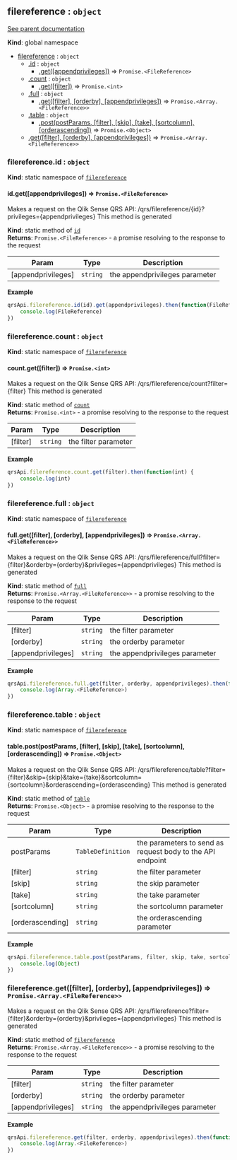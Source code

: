 <a name="filereference"></a>
## filereference : <code>object</code>
[See parent documentation](qrs.md)

**Kind**: global namespace  

* [filereference](#filereference) : <code>object</code>
  * [.id](#filereference.id) : <code>object</code>
    * [.get([appendprivileges])](#filereference.id.get) ⇒ <code>Promise.&lt;FileReference&gt;</code>
  * [.count](#filereference.count) : <code>object</code>
    * [.get([filter])](#filereference.count.get) ⇒ <code>Promise.&lt;int&gt;</code>
  * [.full](#filereference.full) : <code>object</code>
    * [.get([filter], [orderby], [appendprivileges])](#filereference.full.get) ⇒ <code>Promise.&lt;Array.&lt;FileReference&gt;&gt;</code>
  * [.table](#filereference.table) : <code>object</code>
    * [.post(postParams, [filter], [skip], [take], [sortcolumn], [orderascending])](#filereference.table.post) ⇒ <code>Promise.&lt;Object&gt;</code>
  * [.get([filter], [orderby], [appendprivileges])](#filereference.get) ⇒ <code>Promise.&lt;Array.&lt;FileReference&gt;&gt;</code>

<a name="filereference.id"></a>
### filereference.id : <code>object</code>
**Kind**: static namespace of <code>[filereference](#filereference)</code>  
<a name="filereference.id.get"></a>
#### id.get([appendprivileges]) ⇒ <code>Promise.&lt;FileReference&gt;</code>
Makes a request on the Qlik Sense QRS API:
/qrs/filereference/{id}?privileges={appendprivileges}
This method is generated

**Kind**: static method of <code>[id](#filereference.id)</code>  
**Returns**: <code>Promise.&lt;FileReference&gt;</code> - a promise resolving to the response to the request  

| Param | Type | Description |
| --- | --- | --- |
| [appendprivileges] | <code>string</code> | the appendprivileges parameter |

**Example**  
```javascript
qrsApi.filereference.id(id).get(appendprivileges).then(function(FileReference) {
	console.log(FileReference)
})
```
<a name="filereference.count"></a>
### filereference.count : <code>object</code>
**Kind**: static namespace of <code>[filereference](#filereference)</code>  
<a name="filereference.count.get"></a>
#### count.get([filter]) ⇒ <code>Promise.&lt;int&gt;</code>
Makes a request on the Qlik Sense QRS API:
/qrs/filereference/count?filter={filter}
This method is generated

**Kind**: static method of <code>[count](#filereference.count)</code>  
**Returns**: <code>Promise.&lt;int&gt;</code> - a promise resolving to the response to the request  

| Param | Type | Description |
| --- | --- | --- |
| [filter] | <code>string</code> | the filter parameter |

**Example**  
```javascript
qrsApi.filereference.count.get(filter).then(function(int) {
	console.log(int)
})
```
<a name="filereference.full"></a>
### filereference.full : <code>object</code>
**Kind**: static namespace of <code>[filereference](#filereference)</code>  
<a name="filereference.full.get"></a>
#### full.get([filter], [orderby], [appendprivileges]) ⇒ <code>Promise.&lt;Array.&lt;FileReference&gt;&gt;</code>
Makes a request on the Qlik Sense QRS API:
/qrs/filereference/full?filter={filter}&orderby={orderby}&privileges={appendprivileges}
This method is generated

**Kind**: static method of <code>[full](#filereference.full)</code>  
**Returns**: <code>Promise.&lt;Array.&lt;FileReference&gt;&gt;</code> - a promise resolving to the response to the request  

| Param | Type | Description |
| --- | --- | --- |
| [filter] | <code>string</code> | the filter parameter |
| [orderby] | <code>string</code> | the orderby parameter |
| [appendprivileges] | <code>string</code> | the appendprivileges parameter |

**Example**  
```javascript
qrsApi.filereference.full.get(filter, orderby, appendprivileges).then(function(Array.<FileReference>) {
	console.log(Array.<FileReference>)
})
```
<a name="filereference.table"></a>
### filereference.table : <code>object</code>
**Kind**: static namespace of <code>[filereference](#filereference)</code>  
<a name="filereference.table.post"></a>
#### table.post(postParams, [filter], [skip], [take], [sortcolumn], [orderascending]) ⇒ <code>Promise.&lt;Object&gt;</code>
Makes a request on the Qlik Sense QRS API:
/qrs/filereference/table?filter={filter}&skip={skip}&take={take}&sortcolumn={sortcolumn}&orderascending={orderascending}
This method is generated

**Kind**: static method of <code>[table](#filereference.table)</code>  
**Returns**: <code>Promise.&lt;Object&gt;</code> - a promise resolving to the response to the request  

| Param | Type | Description |
| --- | --- | --- |
| postParams | <code>TableDefinition</code> | the parameters to send as request body to the API endpoint |
| [filter] | <code>string</code> | the filter parameter |
| [skip] | <code>string</code> | the skip parameter |
| [take] | <code>string</code> | the take parameter |
| [sortcolumn] | <code>string</code> | the sortcolumn parameter |
| [orderascending] | <code>string</code> | the orderascending parameter |

**Example**  
```javascript
qrsApi.filereference.table.post(postParams, filter, skip, take, sortcolumn, orderascending).then(function(Object) {
	console.log(Object)
})
```
<a name="filereference.get"></a>
### filereference.get([filter], [orderby], [appendprivileges]) ⇒ <code>Promise.&lt;Array.&lt;FileReference&gt;&gt;</code>
Makes a request on the Qlik Sense QRS API:
/qrs/filereference?filter={filter}&orderby={orderby}&privileges={appendprivileges}
This method is generated

**Kind**: static method of <code>[filereference](#filereference)</code>  
**Returns**: <code>Promise.&lt;Array.&lt;FileReference&gt;&gt;</code> - a promise resolving to the response to the request  

| Param | Type | Description |
| --- | --- | --- |
| [filter] | <code>string</code> | the filter parameter |
| [orderby] | <code>string</code> | the orderby parameter |
| [appendprivileges] | <code>string</code> | the appendprivileges parameter |

**Example**  
```javascript
qrsApi.filereference.get(filter, orderby, appendprivileges).then(function(Array.<FileReference>) {
	console.log(Array.<FileReference>)
})
```
